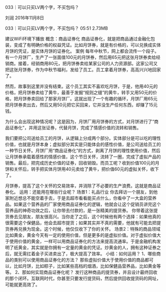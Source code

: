 033｜可以只买LV两个字，不买包吗？


刘润
2016年11月8日

033｜可以只买LV两个字，不买包吗？
05:51 2.73MB

建议WiFi环境下播放
概念：商品证券化
商品证券化，就是把商品通过金融化包装，变成了有明确价格的权益凭证。比如月饼券，就是有价格的，可以兑换成实体月饼的凭证，是实体月饼的证券化。
案例
每年中秋节，网上都会流传一个段子。有一个月饼厂，生产了一张面值100元的月饼券，然后用65元把这张月饼券卖给经销商。接着，经销商用80元，把月饼券卖给某家公司的人力资源部。这家公司又把这张月饼券，作为中秋节福利，发给了员工。员工拿着月饼券，高高兴兴地回家了。

然而，故事到这里并没有结束。这个员工其实不喜欢吃月饼，于是，他用40元的价格，把月饼券卖给了黄牛，最善于发掘“规则之缝”的黄牛，转手又用50元的价格，把月饼券卖回给了那家月饼厂。这就出现了一个有趣的循环，月饼厂用65元把月饼券卖出去，然后又用50元把它买回来，它并没生产任何东西，却赚了15元钱。

为什么会出现这种情况呢？这是因为，月饼厂用月饼券的方式，对月饼进行了“商品证券化”，并用这张证券，代替月饼，完成了情感价值的流转和销售。

我们要把公司送给员工的月饼，从逻辑上分成两个部分。实体部分是可以吃的理性价值，也就是月饼本身；虚拟部分其实是只能体会的感性价值，是公司送给员工的一种节日关怀。月饼厂用“商品证券化”的方式，剥离了月饼的理性使用价值，然后让月饼券承载着感性的情感价值，这个节日关怀，流转了一圈，完成了虚拟产品的销售。最后，把完成历史价值的证券，回收销毁。而员工呢？收到价值100元的月饼和关怀后，转手把实体月饼用40元卖给了黄牛，把价值60元的虚拟关怀，收下了。

月饼券，提高了这个关怀的交易效率，并消除了不必要的生产浪费。这就是商品证券化。
运用：还能用在哪些行业呢？
场景1：礼品行业
你去拜访一个朋友，到他家附近想总不能空着手去，于是去超市看看能买点什么，你看中了一大盒的营养品。如果这个营养品的厂家使用商品证券化的逻辑，他就会让这个促销员讲完这个营养品的神奇功效之后，让你带去付款的，是一张精美的提货券。
你带着这张提货券去见朋友，朋友很高兴。当你走了之后，这个时候他有两个选择：如果他真的很需要这个保健品，他会去超市提货；如果其实并不真的需要，他就有可能去把提货券再兑换为现金。这个时候，他仅仅收下了你的关怀。
场景2：特殊的商品领域
比如黄金，黄金今天有一定的使用价值，但是更多的是虚拟价值。对于虚拟价值大于使用价值的黄金，一样可以用商品证券化的方法来提高流通率。于是金融机构发明了纸黄金，其实就是你拥有一定量的黄金的凭证。炒黄金的人，拥有这种证券之后，就无需扛着金子买进卖出了，极大提高了效率。
小结：如何运用？
1、哪些商品的类别可以使用商品证券化的方法？
那些虚拟价值大于使用价值的商品都可以，比如月饼，比如粽子，比如某些高档的烟酒，比如保健品营养品，比如黄金等等。
2、那如何实现商品证券化呢？
发行这种商品的提货券，并且设计最终回收的那个闭环。互联网时代，你甚至只要发行提货码，然后提供回收提货码的网址，可能就更高效了。